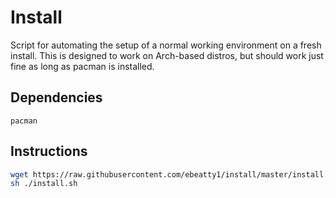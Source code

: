 # Install
Script for automating the setup of a normal working environment on a fresh install. This is designed to work on Arch-based 
distros, but should work just fine as long as pacman is installed. 

## Dependencies
`pacman`

## Instructions
```sh
wget https://raw.githubusercontent.com/ebeatty1/install/master/install.sh
sh ./install.sh
```
